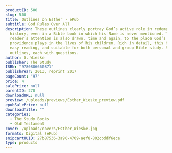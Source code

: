 ```yaml
---
productID: 500
slug: 500
title: Outlines on Esther - ePub
subtitle: God Rules Over All
description: These outlines clearly portray God’s active role in redemptive
  history, even in a Bible book in which his Name is never mentioned. The
  reader’s attention is also drawn, time and again, to the place God’s
  providence plays in the lives of his children. Rich in detail, this book is
  easy reading, and suitable for both personal and group Bible study. 8
  outlines, each with questions.
author: G. Wieske
publisher: The Study
ISBN: "9780886660871"
publishYear: 2013, reprint 2017
pageCount: "97"
price: 4
salePrice: null
parentID: 270
downloadURL: null
preview: /uploads/previews/Esther_Wieske_preview.pdf
epubSalePrice: null
downloadTitle: ""
categories:
  - The Study Books
  - Old Testament
cover: /uploads/covers/Esther_Wieske.jpg
formats: Digital (ePub)
snipcartUUID: 27b87536-3a90-4709-aef8-802cbddf6ece
type: products
---
```

